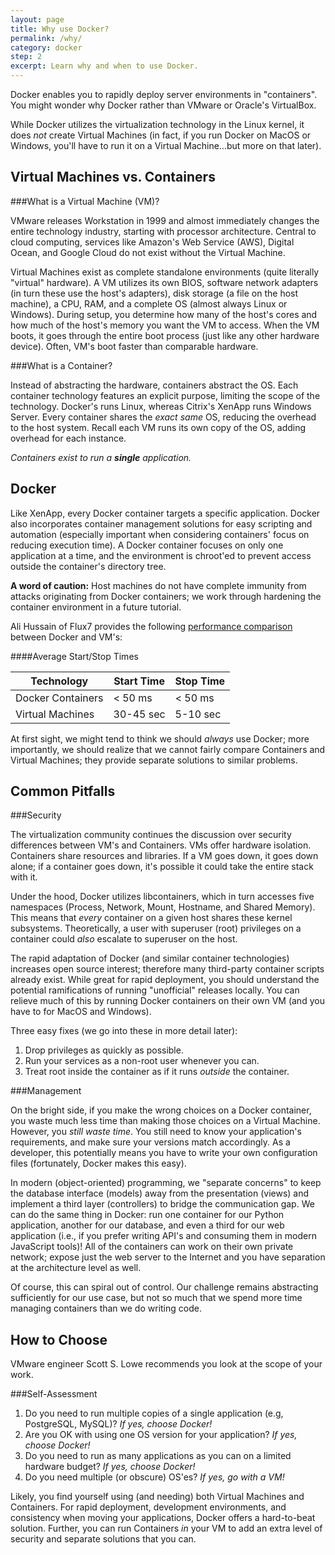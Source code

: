 ```yaml
---
layout: page
title: Why use Docker?
permalink: /why/
category: docker
step: 2
excerpt: Learn why and when to use Docker.
---
```


Docker enables you to rapidly deploy server environments in "containers". You might wonder why Docker rather than VMware or Oracle's VirtualBox.

While Docker utilizes the virtualization technology in the Linux kernel, it does _not_ create Virtual Machines (in fact, if you run Docker on MacOS or Windows, you'll have to run it on a Virtual Machine...but more on that later).

Virtual Machines vs. Containers
-------------------------------

###What is a Virtual Machine (VM)?

VMware releases Workstation in 1999 and almost immediately changes the entire technology industry, starting with processor architecture. Central to cloud computing, services like Amazon's Web Service (AWS), Digital Ocean, and Google Cloud do not exist without the Virtual Machine.

Virtual Machines exist as complete standalone environments (quite literally "virtual" hardware). A VM utilizes its own BIOS, software network adapters (in turn these use the host's adapters), disk storage (a file on the host machine), a CPU, RAM, and a complete OS (almost always Linux or Windows). During setup, you determine how many of the host's cores and how much of the host's memory you want the VM to access. When the VM boots, it goes through the entire boot process (just like any other hardware device). Often, VM's boot faster than comparable hardware.

###What is a Container?

Instead of abstracting the hardware, containers abstract the OS. Each container technology features an explicit purpose, limiting the scope of the technology. Docker's runs Linux, whereas Citrix's XenApp runs Windows Server. Every container shares the _exact same_ OS, reducing the overhead to the host system. Recall each VM runs its own copy of the OS, adding overhead for each instance. 

_Containers exist to run a **single** application._

Docker
------

Like XenApp, every Docker container targets a specific application. Docker also incorporates container management solutions for easy scripting and automation (especially important when considering containers' focus on reducing execution time). A Docker container focuses on only one application at a time, and the environment is chroot'ed to prevent access outside the container's directory tree.

**A word of caution:** Host machines do not have complete immunity from attacks originating from Docker containers; we work through hardening the container environment in a future tutorial.

Ali Hussain of Flux7 provides the following [performance comparison](http://www.slideshare.net/Flux7Labs/performance-of-docker-vs-vms) between Docker and VM's:

####Average Start/Stop Times

|     Technology    | Start Time | Stop Time |
|-------------------|------------|-----------|
| Docker Containers |  < 50 ms   |  < 50 ms  |
| Virtual Machines  | 30-45 sec  | 5-10 sec  |


At first sight, we might tend to think we should *always* use Docker; more importantly, we should realize that we cannot fairly compare Containers and Virtual Machines; they provide separate solutions to similar problems.

Common Pitfalls
---------------

###Security

The virtualization community continues the discussion over security differences between VM's and Containers. VMs offer hardware isolation. Containers share resources and libraries. If a VM goes down, it goes down alone; if a container goes down, it's possible it could take the entire stack with it.

Under the hood, Docker utilizes libcontainers, which in turn accesses five namespaces (Process, Network, Mount, Hostname, and Shared Memory). This means that *every* container on a given host shares these kernel subsystems. Theoretically, a user with superuser (root) privileges on a container could *also* escalate to superuser on the host. 

The rapid adaptation of Docker (and similar container technologies) increases open source interest; therefore many third-party container scripts already exist. While great for rapid deployment, you should understand the potential ramifications of running "unofficial" releases locally. You can relieve much of this by running Docker containers on their own VM (and you have to for MacOS and Windows).

Three easy fixes (we go into these in more detail later):

 1. Drop privileges as quickly as possible.
 2. Run your services as a non-root user whenever you can.
 3. Treat root inside the container as if it runs *outside* the container.

###Management

On the bright side, if you make the wrong choices on a Docker container, you waste much less time than making those choices on a Virtual Machine. However, you *still waste time*. You still need to know your application's requirements, and make sure your versions match accordingly. As a developer, this potentially means you have to write your own configuration files (fortunately, Docker makes this easy).

In modern (object-oriented) programming, we "separate concerns" to keep the database interface (models) away from the presentation (views) and implement a third layer (controllers) to bridge the communication gap. We can do the same thing in Docker: run one container for our Python application, another for our database, and even a third for our web application (i.e., if you prefer writing API's and consuming them in modern JavaScript tools)! All of the containers can work on their own private network; expose just the web server to the Internet and you have separation at the architecture level as well.

Of course, this can spiral out of control. Our challenge remains abstracting sufficiently for our use case, but not so much that we spend more time managing containers than we do writing code.

How to Choose
-------------

VMware engineer Scott S. Lowe recommends you look at the scope of your work.

###Self-Assessment

1. Do you need to run multiple copies of a single application (e.g, PostgreSQL, MySQL)? *If yes, choose Docker!*
2. Are you OK with using one OS version for your application? *If yes, choose Docker!*
3. Do you need to run as many applications as you can on a limited hardware budget? *If yes, choose Docker!*
4. Do you need multiple (or obscure) OS'es? *If yes, go with a VM!*

Likely, you find yourself using (and needing) both Virtual Machines and Containers. For rapid deployment, development environments, and consistency when moving your applications, Docker offers a hard-to-beat solution. Further, you can run Containers *in* your VM to add an extra level of security and separate solutions that you can.